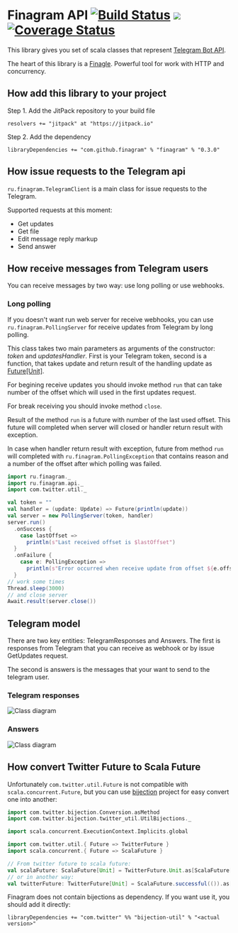 # Finagram API [![Build Status](https://travis-ci.org/finagram/finagram.svg?branch=master)](https://travis-ci.org/finagram/finagram) [![](https://jitpack.io/v/finagram/finagram.svg)](https://jitpack.io/#finagram/finagram) [![Coverage Status](https://coveralls.io/repos/github/finagram/finagram/badge.svg?branch=master)](https://coveralls.io/github/finagram/finagram?branch=master)


This library gives you set of scala classes that represent [Telegram Bot API](https://core.telegram.org/bots/api).

The heart of this library is a [Finagle](https://twitter.github.io/finagle/guide/index.html). 
Powerful tool for work with HTTP and concurrency.

## How add this library to your project

Step 1. Add the JitPack repository to your build file

``` 
resolvers += "jitpack" at "https://jitpack.io"
```        
    
Step 2. Add the dependency

```
libraryDependencies += "com.github.finagram" % "finagram" % "0.3.0"	
```

## How issue requests to the Telegram api 

`ru.finagram.TelegramClient` is a main class for issue requests to the Telegram.

Supported requests at this moment:
- Get updates
- Get file
- Edit message reply markup
- Send answer

## How receive messages from Telegram users

You can receive messages by two way: use long polling or use webhooks.
 
### Long polling

If you doesn't want run web server for receive webhooks, you can use `ru.finagram.PollingServer` for
receive updates from Telegram by long polling.

This class takes two main parameters as arguments of the constructor: _token_ and _updatesHandler_.
First is your Telegram token, second is a function, that takes update and return result of the 
handling update as [Future[Unit]](https://twitter.github.io/finagle/guide/Futures.html).

For begining receive updates you should invoke method `run` that can take number of the offset which
will used in the first updates request. 

For break receiving you should invoke method `close`.

Result of the method `run` is a future with number of the last used offset. This future will 
completed when server will closed or handler return result with exception. 

In case when handler return result with exception, future from method `run` will completed with 
`ru.finagram.PollingException` that contains reason and a number of the offset after which polling 
was failed.

```scala
import ru.finagram._
import ru.finagram.api._
import com.twitter.util._

val token = ""
val handler = (update: Update) => Future(println(update))
val server = new PollingServer(token, handler)
server.run()
  .onSuccess {
    case lastOffset =>
      println(s"Last received offset is $lastOffset")
  }
  .onFailure {
    case e: PollingException =>
      println(s"Error occurred when receive update from offset ${e.offset}", e)
  }
// work some times
Thread.sleep(3000)
// and close server
Await.result(server.close())
```

## Telegram model

There are two key entities: TelegramResponses and Answers. The first is responses from Telegram 
that you can receive as webhook or by issue GetUpdates request.

The second is answers is the messages that your want to send to the telegram user.

### Telegram responses
![Class diagram](http://www.plantuml.com/plantuml/png/jLGvRiCm4Epr2jO1z04LAM8aG80OEHHNXWk6Mik4QL8XASIv_XvUaaWTS1KN1hGpEqFDBaMv1hd71D0hCAWbFhs0QWHNWBupP7xYMA0R8HXWdlrc6M5OANH76Onu4bJBTE6WWRXUecqKo87MUT-U2JIQ2XxO5IWYgQiKgDIIyjhLGKeXLwA20ZqwT7lFzMxGspGLrg16dYMyRptYgBH_TLyCxDOzt5S5UX36BdeLfN0D2VVaQ_qf0YSwoGepzeR9yRa5-PdqaXWfKgBjdsQIjqt-SpqPL9PCOucqlapfKhk4N-ML-E1vY2rBWyabhG_Qzi_2NM-ePdFvv0psiS8SfzD9Oujc6Wnys65E_L1DQI_5gP-RtSQThP83DekoCl_soJgDr-3f8BH8nEVK5-HZHJInGutLDZ1LUkjyIleLBrEfAJc2_2TtvTMBpYQ-dcSTcKuSv-nYhzX86wt-Bhir7xJ3udMxaKGz1aTPZD2vs-VoebNq8V7dTfyY5mwEiCMhRJGuenpMGmg1udlDlFu0)

### Answers
![Class diagram](http://www.plantuml.com/plantuml/png/tPJDIiGm58NtUOeymFG52Wgw44LdBCo02-aYJMzdmiGa97UiW_hkDjFIfYt5-hCGkoda76xETsyIeH1imJZG2-LAiFILqEhZEuOtUKpljDgU5dBXM2PXfL4KWZCKMiNqtlZ_uwNM4fXAJqOBHXutUWdEiItu6etBbmeiIsRt1zEgjt3CDBDvlPoITq946sq3BzYBXzL2JDTeHJ_U0sH9jMjYuLb0EGvOLUMIEKUl90ih3d07vUVadHrXTYi_QMIBuXFakbGJE8i1p-AF0b7Q8LtZa_mdqqbs6lKqY_5o0CEPwUrO2-bNCNyuYZEwqWewY3KAlWSxZU5gmtUdyajngoD4WgSYab1Wz7RUl6makFFHmNYXCvF1BHeRWZCv5iCfDsgZz5lNqpu0)

## How convert Twitter Future to Scala Future

Unfortunately `com.twitter.util.Future` is not compatible with `scala.concurrent.Future`, but you 
can use [bijection](https://github.com/twitter/bijection) project for easy convert one into another:
```scala
import com.twitter.bijection.Conversion.asMethod
import com.twitter.bijection.twitter_util.UtilBijections._

import scala.concurrent.ExecutionContext.Implicits.global

import com.twitter.util.{ Future => TwitterFuture }
import scala.concurrent.{ Future => ScalaFuture }

// From twitter future to scala future:
val scalaFuture: ScalaFuture[Unit] = TwitterFuture.Unit.as[ScalaFuture[Unit]]
// or in another way:
val twitterFuture: TwitterFuture[Unit] = ScalaFuture.successful(()).as[TwitterFuture[Unit]]
```
Finagram does not contain bijections as dependency. If you want use it, you should add it 
directly:
```
libraryDependencies += "com.twitter" %% "bijection-util" % "<actual version>"
```
